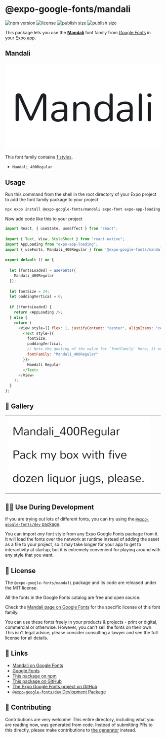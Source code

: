 # @expo-google-fonts/mandali

![npm version](https://flat.badgen.net/npm/v/@expo-google-fonts/mandali)
![license](https://flat.badgen.net/github/license/expo/google-fonts)
![publish size](https://flat.badgen.net/packagephobia/install/@expo-google-fonts/mandali)
![publish size](https://flat.badgen.net/packagephobia/publish/@expo-google-fonts/mandali)

This package lets you use the [**Mandali**](https://fonts.google.com/specimen/Mandali) font family from [Google Fonts](https://fonts.google.com/) in your Expo app.

## Mandali

![Mandali](./font-family.png)

This font family contains [1 styles](#-gallery).

- `Mandali_400Regular`

## Usage

Run this command from the shell in the root directory of your Expo project to add the font family package to your project

```sh
npx expo install @expo-google-fonts/mandali expo-font expo-app-loading
```

Now add code like this to your project

```js
import React, { useState, useEffect } from "react";

import { Text, View, StyleSheet } from "react-native";
import AppLoading from "expo-app-loading";
import { useFonts, Mandali_400Regular } from '@expo-google-fonts/mandali';

export default () => {

  let [fontsLoaded] = useFonts({
    Mandali_400Regular
  });

  let fontSize = 24;
  let paddingVertical = 6;

  if (!fontsLoaded) {
    return <AppLoading />;
  } else {
    return (
      <View style={{ flex: 1, justifyContent: "center", alignItems: "center" }}>
        <Text style={{
          fontSize,
          paddingVertical,
          // Note the quoting of the value for `fontFamily` here; it expects a string!
          fontFamily: "Mandali_400Regular"
        }}>
          Mandali Regular
        </Text>
      </View>
    );
  }
};
```

## 🔡 Gallery


||||
|-|-|-|
|![Mandali_400Regular](./Mandali_400Regular.ttf.png)||||


## 👩‍💻 Use During Development

If you are trying out lots of different fonts, you can try using the [`@expo-google-fonts/dev` package](https://github.com/expo/google-fonts/tree/master/font-packages/dev#readme).

You can import _any_ font style from any Expo Google Fonts package from it. It will load the fonts over the network at runtime instead of adding the asset as a file to your project, so it may take longer for your app to get to interactivity at startup, but it is extremely convenient for playing around with any style that you want.


## 📖 License

The `@expo-google-fonts/mandali` package and its code are released under the MIT license.

All the fonts in the Google Fonts catalog are free and open source.

Check the [Mandali page on Google Fonts](https://fonts.google.com/specimen/Mandali) for the specific license of this font family.

You can use these fonts freely in your products & projects - print or digital, commercial or otherwise. However, you can't sell the fonts on their own. This isn't legal advice, please consider consulting a lawyer and see the full license for all details.

## 🔗 Links

- [Mandali on Google Fonts](https://fonts.google.com/specimen/Mandali)
- [Google Fonts](https://fonts.google.com/)
- [This package on npm](https://www.npmjs.com/package/@expo-google-fonts/mandali)
- [This package on GitHub](https://github.com/expo/google-fonts/tree/master/font-packages/mandali)
- [The Expo Google Fonts project on GitHub](https://github.com/expo/google-fonts)
- [`@expo-google-fonts/dev` Devlopment Package](https://github.com/expo/google-fonts/tree/master/font-packages/dev)

## 🤝 Contributing

Contributions are very welcome! This entire directory, including what you are reading now, was generated from code. Instead of submitting PRs to this directly, please make contributions to [the generator](https://github.com/expo/google-fonts/tree/master/packages/generator) instead.
